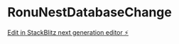 # RonuNestDatabaseChange

[Edit in StackBlitz next generation editor ⚡️](https://stackblitz.com/~/github.com/Hcatel/RonuNestDatabaseChange)
